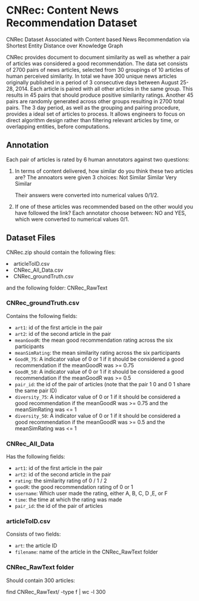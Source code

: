 # CNRec: Content News Recommendation Dataset
CNRec Dataset Associated with Content based News Recommendation via Shortest Entity Distance over Knowledge Graph

CNRec provides document to document similarity as well as whether a pair of articles was considered a good recommendation. The data set consists of 2700 pairs of news articles, selected from 30 groupings of 10 articles of human perceived similarity. In total we have 300 unique news articles originally published in a period of 3 consecutive days between August 25-28, 2014. Each article is paired with all other articles in the same group.  This results in 45 pairs that should produce positive similarity ratings. Another 45 pairs are randomly generated across other groups resulting in 2700 total pairs. The 3 day period, as well as the grouping and pairing procedure, provides a ideal set of articles to process. It allows engineers to focus on direct algorithm design rather than filtering relevant articles by time, or overlapping entities, before computations. 

## Annotation

Each pair of articles is rated by 6 human annotators against two questions:

1. In terms of content delivered, how similar do you think these two articles are? The annoators were given 3 choices: 
	Not Similar
	Similar
	Very Similar
   
   Their answers were converted into numerical values 0/1/2.

2. If one of these articles was recommended based on the other would you have followed the link? Each annotator choose between: 
NO and YES, which were converted to numerical values 0/1.

## Dataset Files

CNRec.zip should contain the following files:

<li> articleToID.csv <br />
<li> CNRec_All_Data.csv <br />
<li> CNRec_groundTruth.csv <br />

and the following folder: CNRec_RawText

### CNRec_groundTruth.csv 

Contains the following fields:

* `art1`: id of the first article in the pair 
* `art2`: id of the second article in the pair 
* `meanGoodR`: the mean good recommendation rating across the six participants
* `meanSimRating`: the mean similarity rating across the six participants 
* `GoodR_75`: A indicator value of 0 or 1 if it should be considered a good recommendation if the meanGoodR was >= 0.75
* `GoodR_50`: A indicator value of 0 or 1 if it should be considered a good recommendation if the meanGoodR was >= 0.5
* `pair_id`: the id of the pair of articles (note that the pair 1 0 and 0 1 share the same pair ID) 
* `diversity_75`: A indicator value of 0 or 1 if it should be considered a good recommendation if the meanGoodR was >= 0.75 and the meanSimRating was <= 1
* `diversity_50`: A indicator value of 0 or 1 if it should be considered a good recommendation if the meanGoodR was >= 0.5 and the meanSimRating was <= 1 

### CNRec_All_Data 

Has the following fields:

* `art1`: id of the first article in the pair 
* `art2`: id of the second article in the pair 
* `rating`: the similarity rating of 0 / 1 / 2 
* `goodR`: the good recommendation rating of 0 or 1 
* `username`: Which user made the rating, either A, B, C, D ,E, or F
* `time`: the time at which the rating was made 
* `pair_id`: the id of the pair of articles 

### articleToID.csv 

Consists of two fields:

* `art`: the article ID 
* `filename`: name of the article in the CNRec_RawText folder

### CNRec_RawText folder 

Should contain 300 articles:

find CNRec_RawText/ -type f | wc -l
300




